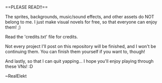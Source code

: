 ==PLEASE READ!!==

The sprites, backgrounds, music/sound effects, and other assets do NOT belong to me. I just make visual novels for free, so that everyone can enjoy them! ;)

Read the 'credits.txt' file for credits.


Not every project I'll post on this repository will be finished, and I won't be continuing them. You can finish them yourself if you want to, though!

And lastly, so that I can quit yapping... I hope you'll enjoy playing through these VNs! :D



~RealElekt